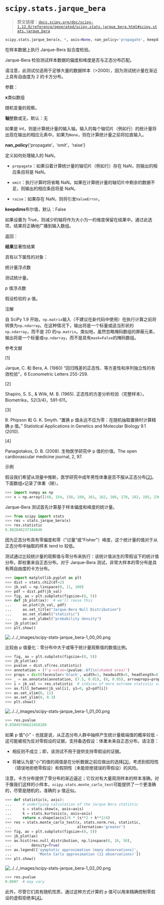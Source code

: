 # `scipy.stats.jarque_bera`

> 原文链接：[`docs.scipy.org/doc/scipy-1.12.0/reference/generated/scipy.stats.jarque_bera.html#scipy.stats.jarque_bera`](https://docs.scipy.org/doc/scipy-1.12.0/reference/generated/scipy.stats.jarque_bera.html#scipy.stats.jarque_bera)

```py
scipy.stats.jarque_bera(x, *, axis=None, nan_policy='propagate', keepdims=False)
```

在样本数据上执行 Jarque-Bera 拟合度检验。

Jarque-Bera 检验测试样本数据的偏度和峰度是否与正态分布匹配。

请注意，此测试仅适用于足够大量的数据样本（>2000），因为测试统计量在渐近上具有自由度为 2 的卡方分布。

参数：

**x**类似数组

随机变量的观察。

**轴**整数或无，默认：无

如果是 int，则是计算统计量的输入轴。输入的每个轴切片（例如行）的统计量将出现在输出的相应元素中。如果为`None`，则在计算统计量之前将拉直输入。

**nan_policy**{‘propagate’，‘omit’，‘raise’}

定义如何处理输入的 NaN。

+   `propagate`：如果沿着计算统计量的轴切片（例如行）存在 NaN，则输出的相应条目将是 NaN。

+   `omit`：执行计算时将省略 NaN。如果在计算统计量的轴切片中剩余的数据不足，则输出的相应条目将是 NaN。

+   `raise`：如果存在 NaN，则将引发`ValueError`。

**keepdims**布尔值，默认：False

如果设置为 True，则减少的轴将作为大小为一的维度保留在结果中。通过此选项，结果将正确地广播到输入数组。

返回：

**结果**显著性结果

具有以下属性的对象：

统计量浮点数

测试统计量。

p 值浮点数

假设检验的 p 值。

注解

自 SciPy 1.9 开始，`np.matrix`输入（不建议在新代码中使用）在执行计算之前将转换为`np.ndarray`。在这种情况下，输出将是一个标量或适当形状的`np.ndarray`，而不是 2D 的`np.matrix`。类似地，虽然忽略掩码数组的屏蔽元素，输出将是一个标量或`np.ndarray`，而不是具有`mask=False`的掩码数组。

参考文献

[1]

Jarque, C. 和 Bera, A. (1980) “回归残差的正态性、等方差性和序列独立性的有效检验”，6 Econometric Letters 255-259.

[2]

Shapiro, S. S., & Wilk, M. B. (1965). 正态性的方差分析检验（完整样本）。Biometrika，52(3/4)，591-611。

[3]

B. Phipson 和 G. K. Smyth. “置换 p 值永远不应为零：在随机抽取置换时计算精确 p 值。” Statistical Applications in Genetics and Molecular Biology 9.1 (2010).

[4]

Panagiotakos, D. B. (2008). 生物医学研究中 p 值的价值。The open cardiovascular medicine journal, 2, 97.

示例

假设我们希望从测量中推断，医学研究中成年男性体重是否不服从正态分布[[2]](#r672102ebe967-2)。下面数组`x`记录了体重（磅）。

```py
>>> import numpy as np
>>> x = np.array([148, 154, 158, 160, 161, 162, 166, 170, 182, 195, 236]) 
```

Jarque-Bera 测试首先计算基于样本偏度和峰度的统计量。

```py
>>> from scipy import stats
>>> res = stats.jarque_bera(x)
>>> res.statistic
6.982848237344646 
```

因为正态分布具有零偏度和零（“过量”或“Fisher”）峰度，这个统计量的值对于从正态分布中抽取的样本 tend to 较低。

测试通过比较统计量的观察值与零分布来执行：该统计值派生的零假设下的统计值分布，即权重来自正态分布。对于 Jarque-Bera 测试，非常大样本的零分布是具有两自由度的卡方分布。

```py
>>> import matplotlib.pyplot as plt
>>> dist = stats.chi2(df=2)
>>> jb_val = np.linspace(0, 11, 100)
>>> pdf = dist.pdf(jb_val)
>>> fig, ax = plt.subplots(figsize=(8, 5))
>>> def jb_plot(ax):  # we'll reuse this
...     ax.plot(jb_val, pdf)
...     ax.set_title("Jarque-Bera Null Distribution")
...     ax.set_xlabel("statistic")
...     ax.set_ylabel("probability density")
>>> jb_plot(ax)
>>> plt.show() 
```

![../../_images/scipy-stats-jarque_bera-1_00_00.png](img/5f511b2ed3afb044b9d96b1f24dcff4e.png)

比较由 p 值量化：零分布中大于或等于统计量观察值的数值比例。

```py
>>> fig, ax = plt.subplots(figsize=(8, 5))
>>> jb_plot(ax)
>>> pvalue = dist.sf(res.statistic)
>>> annotation = (f'p-value={pvalue:.6f}\n(shaded area)')
>>> props = dict(facecolor='black', width=1, headwidth=5, headlength=8)
>>> _ = ax.annotate(annotation, (7.5, 0.01), (8, 0.05), arrowprops=props)
>>> i = jb_val >= res.statistic  # indices of more extreme statistic values
>>> ax.fill_between(jb_val[i], y1=0, y2=pdf[i])
>>> ax.set_xlim(0, 11)
>>> ax.set_ylim(0, 0.3)
>>> plt.show() 
```

![../../_images/scipy-stats-jarque_bera-1_01_00.png](img/f3013948a0d5aa20f44322616902d213.png)

```py
>>> res.pvalue
0.03045746622458189 
```

如果 p 值“小” - 也就是说，从正态分布人群中抽样产生统计量极端值的概率较低 - 这可能被视为反对零假设的证据，支持备选假设：体重未来自正态分布。请注意：

+   相反则不成立；即，该测试不用于提供支持零假设的证据。

+   将被认为是“小”的值的阈值是在分析数据之前应做出的选择[[3]](#r672102ebe967-3)，考虑到假阳性（错误地拒绝零假设）和假阴性（未能拒绝错误的零假设）的风险。

注意，卡方分布提供了零分布的渐近逼近；它仅对有大量观测样本的样本准确。对于像我们这样的小样本，`scipy.stats.monte_carlo_test`可能提供了一个更准确的，尽管是随机的，准确的 p 值近似。

```py
>>> def statistic(x, axis):
...     # underlying calculation of the Jarque Bera statistic
...     s = stats.skew(x, axis=axis)
...     k = stats.kurtosis(x, axis=axis)
...     return x.shape[axis]/6 * (s**2 + k**2/4)
>>> res = stats.monte_carlo_test(x, stats.norm.rvs, statistic,
...                              alternative='greater')
>>> fig, ax = plt.subplots(figsize=(8, 5))
>>> jb_plot(ax)
>>> ax.hist(res.null_distribution, np.linspace(0, 10, 50),
...         density=True)
>>> ax.legend(['aymptotic approximation (many observations)',
...            'Monte Carlo approximation (11 observations)'])
>>> plt.show() 
```

![../../_images/scipy-stats-jarque_bera-1_02_00.png](img/ad0b549e3f854734046f0ef052715da7.png)

```py
>>> res.pvalue
0.0097  # may vary 
```

此外，尽管它们具有随机性质，通过这种方式计算的 p 值可以用来精确控制零假设的虚假拒绝率[[4]](#r672102ebe967-4)。
